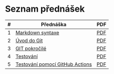 # Seznam přednášek

| # | Přednáška | PDF |
|---:|-----------|-----|
| 1 | [Markdown syntaxe](https://oa-scm-syllabus.github.io/scm_prednasky/10_markdown/) | [PDF](https://oa-scm-syllabus.github.io/scm_prednasky/10_markdown/10_markdown.pdf) |
| 2 | [Úvod do Git](https://oa-scm-syllabus.github.io/scm_prednasky/20_git_uvod_do_git/) | [PDF](https://oa-scm-syllabus.github.io/scm_prednasky/20_git_uvod_do_git/20_git_uvod_do_git.pdf) |
| 3 | [GIT pokročilé](https://oa-scm-syllabus.github.io/scm_prednasky/21_git_pokrocile/) | [PDF](https://oa-scm-syllabus.github.io/scm_prednasky/21_git_pokrocile/21_git_pokrocile.pdf) |
| 4 | [Testování](https://oa-scm-syllabus.github.io/scm_prednasky/31_testovani/) | [PDF](https://oa-scm-syllabus.github.io/scm_prednasky/31_testovani/31_testovani.pdf) |
| 5 | [Testování pomocí GitHub Actions](https://oa-scm-syllabus.github.io/scm_prednasky/32_testovani_actions/) | [PDF](https://oa-scm-syllabus.github.io/scm_prednasky/32_testovani_actions/32_testovani_actions.pdf) |
